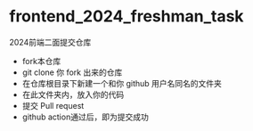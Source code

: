 # frontend_2024_freshman_task
2024前端二面提交仓库
- fork本仓库
- git clone 你 fork 出来的仓库
- 在仓库根目录下新建一个和你 github 用户名同名的文件夹
- 在此文件夹内，放入你的代码
- 提交 Pull request
- github action通过后，即为提交成功
